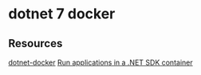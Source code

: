 # dotnet 7 docker

## Resources

[dotnet-docker](https://github.com/dotnet/dotnet-docker/tree/main)
[Run applications in a .NET SDK container](https://github.com/dotnet/dotnet-docker/blob/main/samples/run-in-sdk-container.md)
